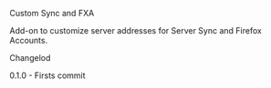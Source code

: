 Custom Sync and FXA

Add-on to customize server addresses for Server Sync and Firefox Accounts.

Changelod

0.1.0 - Firsts commit